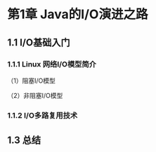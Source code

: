 # 第1章 Java的I/O演进之路 #

## 1.1 I/O基础入门 ##

### 1.1.1 Linux 网络I/O模型简介 ###

（1）阻塞I/O模型

（2）非阻塞I/O模型

### 1.1.2 I/O多路复用技术 ###

## 1.3 总结 ##

